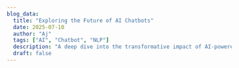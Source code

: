 ```yaml
---
blog_data:
  title: "Exploring the Future of AI Chatbots"
  date: 2025-07-10
  author: "Aj"
  tags: ["AI", "Chatbot", "NLP"]
  description: "A deep dive into the transformative impact of AI-powered chat interfaces."
  draft: false
---
```

